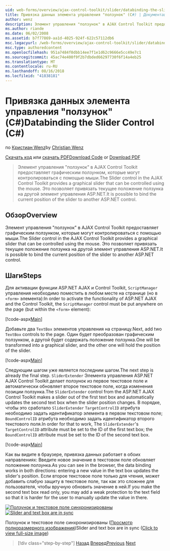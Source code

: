 ```yaml
---
uid: web-forms/overview/ajax-control-toolkit/slider/databinding-the-slider-control-cs
title: Привязка данных элемента управления "ползунок" (C#) | Документация Майкрософт
author: wenz
description: Элемент управления "ползунок" в AJAX Control Toolkit предоставляет графическим ползунком, которые могут контролироваться с помощью мыши. Это позволяет привязать текущий иция...
ms.author: riande
ms.date: 06/02/2008
ms.assetid: b7f77869-aa1d-4025-924f-622c57112db6
msc.legacyurl: /web-forms/overview/ajax-control-toolkit/slider/databinding-the-slider-control-cs
msc.type: authoredcontent
ms.openlocfilehash: 951a7484f0dbb14ee7f1e1d62c9666e5cc49e7c1
ms.sourcegitcommit: 45ac74e400f9f2b7dbded66297730f6f14a4eb25
ms.translationtype: MT
ms.contentlocale: ru-RU
ms.lasthandoff: 08/16/2018
ms.locfileid: "41838181"
---
```

<a name="databinding-the-slider-control-c"></a><span data-ttu-id="6eeb5-104">Привязка данных элемента управления "ползунок" (C#)</span><span class="sxs-lookup"><span data-stu-id="6eeb5-104">Databinding the Slider Control (C#)</span></span>
====================
<span data-ttu-id="6eeb5-105">по [Кристиан Wenz](https://github.com/wenz)</span><span class="sxs-lookup"><span data-stu-id="6eeb5-105">by [Christian Wenz](https://github.com/wenz)</span></span>

<span data-ttu-id="6eeb5-106">[Скачать код](http://download.microsoft.com/download/9/3/f/93f8daea-bebd-4821-833b-95205389c7d0/Slider0.cs.zip) или [скачать PDF](http://download.microsoft.com/download/2/d/c/2dc10e34-6983-41d4-9c08-f78f5387d32b/slider0CS.pdf)</span><span class="sxs-lookup"><span data-stu-id="6eeb5-106">[Download Code](http://download.microsoft.com/download/9/3/f/93f8daea-bebd-4821-833b-95205389c7d0/Slider0.cs.zip) or [Download PDF](http://download.microsoft.com/download/2/d/c/2dc10e34-6983-41d4-9c08-f78f5387d32b/slider0CS.pdf)</span></span>

> <span data-ttu-id="6eeb5-107">Элемент управления "ползунок" в AJAX Control Toolkit предоставляет графическим ползунком, которые могут контролироваться с помощью мыши.</span><span class="sxs-lookup"><span data-stu-id="6eeb5-107">The Slider control in the AJAX Control Toolkit provides a graphical slider that can be controlled using the mouse.</span></span> <span data-ttu-id="6eeb5-108">Это позволяет привязать текущее положение ползунка на другой элемент управления ASP.NET.</span><span class="sxs-lookup"><span data-stu-id="6eeb5-108">It is possible to bind the current position of the slider to another ASP.NET control.</span></span>


## <a name="overview"></a><span data-ttu-id="6eeb5-109">Обзор</span><span class="sxs-lookup"><span data-stu-id="6eeb5-109">Overview</span></span>

<span data-ttu-id="6eeb5-110">Элемент управления "ползунок" в AJAX Control Toolkit предоставляет графическим ползунком, которые могут контролироваться с помощью мыши.</span><span class="sxs-lookup"><span data-stu-id="6eeb5-110">The Slider control in the AJAX Control Toolkit provides a graphical slider that can be controlled using the mouse.</span></span> <span data-ttu-id="6eeb5-111">Это позволяет привязать текущее положение ползунка на другой элемент управления ASP.NET.</span><span class="sxs-lookup"><span data-stu-id="6eeb5-111">It is possible to bind the current position of the slider to another ASP.NET control.</span></span>

## <a name="steps"></a><span data-ttu-id="6eeb5-112">Шаги</span><span class="sxs-lookup"><span data-stu-id="6eeb5-112">Steps</span></span>

<span data-ttu-id="6eeb5-113">Для активации функции ASP.NET AJAX и Control Toolkit, `ScriptManager` управления необходимо поместить в любом месте на странице (но в `<form>` элемента):</span><span class="sxs-lookup"><span data-stu-id="6eeb5-113">In order to activate the functionality of ASP.NET AJAX and the Control Toolkit, the `ScriptManager` control must be put anywhere on the page (but within the `<form>` element):</span></span>

[!code-aspx[Main](databinding-the-slider-control-cs/samples/sample1.aspx)]

<span data-ttu-id="6eeb5-114">Добавьте два `TextBox` элементов управления на страницу.</span><span class="sxs-lookup"><span data-stu-id="6eeb5-114">Next, add two `TextBox` controls to the page.</span></span> <span data-ttu-id="6eeb5-115">Один будет преобразован графическим ползунком, а другой будет содержать положение ползунка.</span><span class="sxs-lookup"><span data-stu-id="6eeb5-115">One will be transformed into a graphical slider, and the other one will hold the position of the slider.</span></span>

[!code-aspx[Main](databinding-the-slider-control-cs/samples/sample2.aspx)]

<span data-ttu-id="6eeb5-116">Следующим шагом уже является последним шагом.</span><span class="sxs-lookup"><span data-stu-id="6eeb5-116">The next step is already the final step.</span></span> <span data-ttu-id="6eeb5-117">`SliderExtender` Элемента управления ASP.NET AJAX Control Toolkit делает ползунок из первое текстовое поле и автоматически обновляет второе текстовое поле, когда изменения позиции ползунка.</span><span class="sxs-lookup"><span data-stu-id="6eeb5-117">The `SliderExtender` control from the ASP.NET AJAX Control Toolkit makes a slider out of the first text box and automatically updates the second text box when the slider position changes.</span></span> <span data-ttu-id="6eeb5-118">В порядке, чтобы это сработало `SliderExtender` `TargetControlID` атрибута необходимо задать идентификатор элемента в первом текстовом поле; `BoundControlID` атрибута необходимо задать идентификатор второго текстового поля.</span><span class="sxs-lookup"><span data-stu-id="6eeb5-118">In order for that to work, The `SliderExtender`'s `TargetControlID` attribute must be set to the ID of the first text box; the `BoundControlID` attribute must be set to the ID of the second text box.</span></span>

[!code-aspx[Main](databinding-the-slider-control-cs/samples/sample3.aspx)]

<span data-ttu-id="6eeb5-119">Как вы видите в браузере, привязка данных работает в обоих направлениях: Введите новое значение в текстовом поле обновляет положение ползунка.</span><span class="sxs-lookup"><span data-stu-id="6eeb5-119">As you can see in the browser, the data binding works in both directions: entering a new value in the text box updates the slider's position.</span></span> <span data-ttu-id="6eeb5-120">Если второе текстовое поле только для чтения, может добавить слабую защиту в текстовое поле, так как это сложнее для пользователя, чтобы вручную обновить значение в ней.</span><span class="sxs-lookup"><span data-stu-id="6eeb5-120">If you make the second text box read only, you may add a weak protection to the text field so that it is harder for the user to manually update the value in there.</span></span>


<span data-ttu-id="6eeb5-121">[![Ползунок и текстовое поле синхронизированы](databinding-the-slider-control-cs/_static/image2.png)](databinding-the-slider-control-cs/_static/image1.png)</span><span class="sxs-lookup"><span data-stu-id="6eeb5-121">[![Slider and text box are in sync](databinding-the-slider-control-cs/_static/image2.png)](databinding-the-slider-control-cs/_static/image1.png)</span></span>

<span data-ttu-id="6eeb5-122">Ползунок и текстовое поле синхронизированы ([Просмотр полноразмерного изображения](databinding-the-slider-control-cs/_static/image3.png))</span><span class="sxs-lookup"><span data-stu-id="6eeb5-122">Slider and text box are in sync ([Click to view full-size image](databinding-the-slider-control-cs/_static/image3.png))</span></span>

> [!div class="step-by-step"]
> <span data-ttu-id="6eeb5-123">[Назад](using-the-slider-control-with-auto-postback-cs.md)
> [Вперед](using-the-slider-control-with-auto-postback-vb.md)</span><span class="sxs-lookup"><span data-stu-id="6eeb5-123">[Previous](using-the-slider-control-with-auto-postback-cs.md)
[Next](using-the-slider-control-with-auto-postback-vb.md)</span></span>

